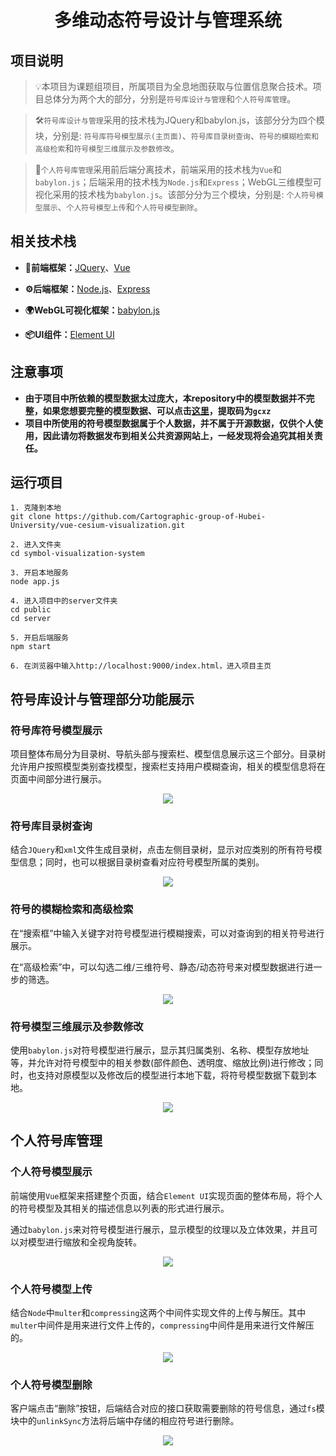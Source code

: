 <h1 align=center>多维动态符号设计与管理系统</h1>

## 项目说明

> 💡本项目为课题组项目，所属项目为全息地图获取与位置信息聚合技术。项目总体分为两个大的部分，分别是`符号库设计与管理`和`个人符号库管理`。

> 🛠️`符号库设计与管理`采用的技术栈为JQuery和babylon.js，该部分分为四个模块，分别是: `符号库符号模型展示(主页面)`、`符号库目录树查询`、`符号的模糊检索和高级检索`和`符号模型三维展示及参数修改`。

> 🔑`个人符号库管理`采用前后端分离技术，前端采用的技术栈为`Vue`和`babylon.js`；后端采用的技术栈为`Node.js`和`Express`；WebGL三维模型可视化采用的技术栈为`babylon.js`。该部分分为三个模块，分别是: `个人符号模型展示`、`个人符号模型上传`和`个人符号模型删除`。

## 相关技术栈

- **📑前端框架：**[JQuery](https://github.com/jquery/jquery)、[Vue](https://cn.vuejs.org/index.html)

- **⚙️后端框架：**[Node.js](https://github.com/nodejs/node)、[Express](https://github.com/expressjs/express)

- **🌍WebGL可视化框架：**[babylon.js](https://www.babylonjs.com/)

- **📦UI组件：**[Element UI](https://element.eleme.cn/#/zh-CN)

## 注意事项

- **由于项目中所依赖的模型数据太过庞大，本repository中的模型数据并不完整，如果您想要完整的模型数据、可以点击[这里](https://pan.baidu.com/s/1uU8JaHvjmBH6tyxpGyKlRw)，提取码为`gcxz`**
- **项目中所使用的符号模型数据属于个人数据，并不属于开源数据，仅供个人使用，因此请勿将数据发布到相关公共资源网站上，一经发现将会追究其相关责任。**

## 运行项目

```
1. 克隆到本地
git clone https://github.com/Cartographic-group-of-Hubei-University/vue-cesium-visualization.git

2. 进入文件夹
cd symbol-visualization-system 

3. 开启本地服务
node app.js

4. 进入项目中的server文件夹
cd public
cd server

5. 开启后端服务
npm start

6. 在浏览器中输入http://localhost:9000/index.html，进入项目主页
```

## 符号库设计与管理部分功能展示

### 符号库符号模型展示

项目整体布局分为目录树、导航头部与搜索栏、模型信息展示这三个部分。目录树允许用户按照模型类别查找模型，搜索栏支持用户模糊查询，相关的模型信息将在页面中间部分进行展示。

<div align=center><img src="https://github.com/Cartographic-group-of-Hubei-University/vue-cesium-visualization/raw/master/images/cesium1.gif"></div>

### 符号库目录树查询

结合`JQuery`和`xml`文件生成目录树，点击左侧目录树，显示对应类别的所有符号模型信息；同时，也可以根据目录树查看对应符号模型所属的类别。

<div align=center><img src="https://github.com/Cartographic-group-of-Hubei-University/vue-cesium-visualization/raw/master/images/cesium2.gif"></div>

### 符号的模糊检索和高级检索

在“搜索框”中输入关键字对符号模型进行模糊搜索，可以对查询到的相关符号进行展示。

在“高级检索”中，可以勾选二维/三维符号、静态/动态符号来对模型数据进行进一步的筛选。

<div align=center><img src="https://github.com/Cartographic-group-of-Hubei-University/vue-cesium-visualization/raw/master/images/cesium2.gif"></div>

### 符号模型三维展示及参数修改

使用`babylon.js`对符号模型进行展示，显示其归属类别、名称、模型存放地址等，并允许对符号模型中的相关参数(部件颜色、透明度、缩放比例)进行修改；同时，也支持对原模型以及修改后的模型进行本地下载，将符号模型数据下载到本地。

<div align=center><img src="https://github.com/Cartographic-group-of-Hubei-University/vue-cesium-visualization/raw/master/images/cesium2.gif"></div>

## 个人符号库管理

### 个人符号模型展示

前端使用`Vue`框架来搭建整个页面，结合`Element UI`实现页面的整体布局，将个人的符号模型及其相关的描述信息以列表的形式进行展示。

通过`babylon.js`来对符号模型进行展示，显示模型的纹理以及立体效果，并且可以对模型进行缩放和全视角旋转。

<div align=center><img src="https://github.com/Cartographic-group-of-Hubei-University/vue-cesium-visualization/raw/master/images/cesium1.gif"></div>

### 个人符号模型上传

结合`Node`中`multer`和`compressing`这两个中间件实现文件的上传与解压。其中`multer`中间件是用来进行文件上传的，`compressing`中间件是用来进行文件解压的。

<div align=center><img src="https://github.com/Cartographic-group-of-Hubei-University/vue-cesium-visualization/raw/master/images/cesium2.gif"></div>

### 个人符号模型删除

客户端点击“删除”按钮，后端结合对应的接口获取需要删除的符号信息，通过`fs`模块中的`unlinkSync`方法将后端中存储的相应符号进行删除。

<div align=center><img src="https://github.com/Cartographic-group-of-Hubei-University/vue-cesium-visualization/raw/master/images/cesium2.gif"></div>
